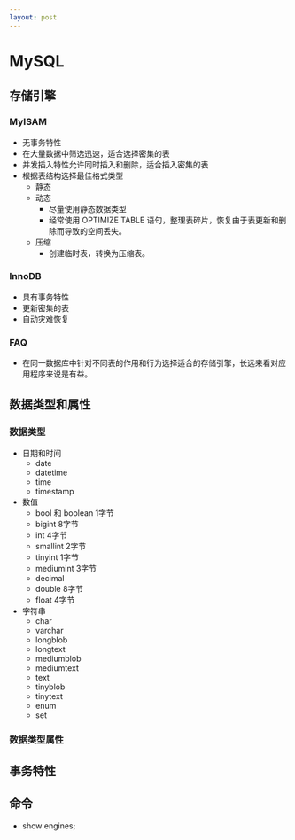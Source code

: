 ```yaml
---
layout: post
---
```


# MySQL

## 存储引擎

### MyISAM
- 无事务特性
- 在大量数据中筛选迅速，适合选择密集的表
- 并发插入特性允许同时插入和删除，适合插入密集的表
- 根据表结构选择最佳格式类型
  - 静态
  - 动态
    - 尽量使用静态数据类型
    - 经常使用 OPTIMIZE TABLE 语句，整理表碎片，恢复由于表更新和删除而导致的空间丢失。
  - 压缩
    - 创建临时表，转换为压缩表。

### InnoDB
- 具有事务特性
- 更新密集的表
- 自动灾难恢复

### FAQ
- 在同一数据库中针对不同表的作用和行为选择适合的存储引擎，长远来看对应用程序来说是有益。

## 数据类型和属性

### 数据类型
- 日期和时间
  - date
  - datetime
  - time
  - timestamp
- 数值
  - bool 和 boolean 1字节
  - bigint 8字节
  - int 4字节
  - smallint 2字节
  - tinyint 1字节
  - mediumint 3字节
  - decimal
  - double 8字节
  - float 4字节
- 字符串
  - char
  - varchar
  - longblob
  - longtext
  - mediumblob
  - mediumtext
  - text
  - tinyblob
  - tinytext
  - enum
  - set

### 数据类型属性



## 事务特性

##


## 命令
- show engines;
